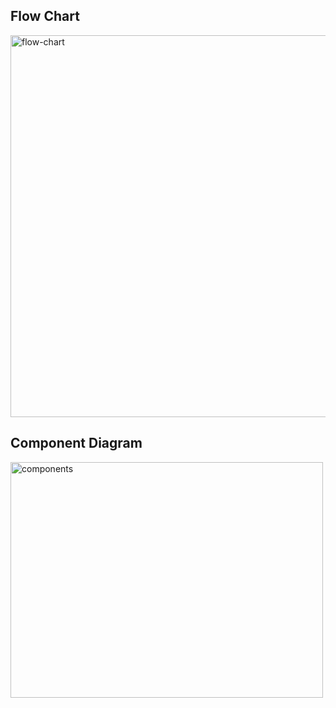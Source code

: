 ## Flow Chart

<img width="1091" height="611" alt="flow-chart" src="https://github.com/user-attachments/assets/af328225-4e19-43e9-b480-b495b3118acd" />

## Component Diagram

<img width="500" height="377" alt="components" src="https://github.com/user-attachments/assets/f5e82b7f-17e2-4fa4-988a-28aa1795b9a7" />

